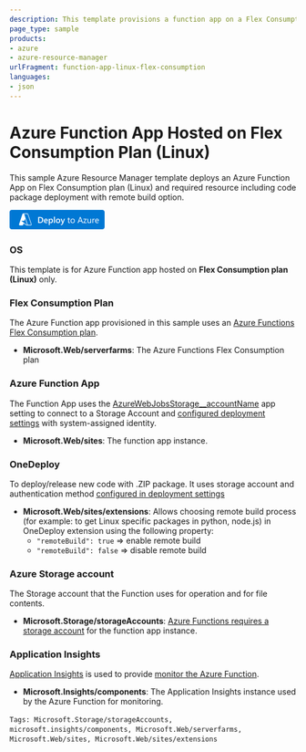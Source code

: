 ```yaml
---
description: This template provisions a function app on a Flex Consumption plan.
page_type: sample
products:
- azure
- azure-resource-manager
urlFragment: function-app-linux-flex-consumption
languages:
- json
---
```

# Azure Function App Hosted on Flex Consumption Plan (Linux)

This sample Azure Resource Manager template deploys an Azure Function App on Flex Consumption plan (Linux) and required resource including code package deployment with remote build option.

[![Deploy to Azure](/images/deploytoazure.png)](https://portal.azure.com/#create/Microsoft.Template/uri/https%3A%2F%2Fraw.githubusercontent.com%2FAzure-Samples%2Ffunction-app-arm-templates%2Fmain%2Ffunction-app-linux-flex-consumption%2Fazuredeploy.json)

### OS

This template is for Azure Function app hosted on **Flex Consumption plan (Linux)** only.

### Flex Consumption Plan

The Azure Function app provisioned in this sample uses an [Azure Functions Flex Consumption plan](https://learn.microsoft.com/en-us/azure/azure-functions/flex-consumption-plan).

+ **Microsoft.Web/serverfarms**: The Azure Functions Flex Consumption plan

### Azure Function App

The Function App uses the [AzureWebJobsStorage__accountName](https://learn.microsoft.com/en-us/azure/azure-functions/functions-app-settings#azurewebjobsstorage__accountname) app setting to connect to a Storage Account and [configured deployment settings](https://learn.microsoft.com/en-us/azure/azure-functions/flex-consumption-how-to?tabs=azure-cli%2Cvs-code-publish&pivots=programming-language-python#configure-deployment-settings) with system-assigned identity.

+ **Microsoft.Web/sites**: The function app instance.

### OneDeploy
To deploy/release new code with .ZIP package. It uses storage account and authentication method [configured in deployment settings](../function-app-linux-flex-consumption/azuredeploy.json#L220C5-L231C6)

+ **Microsoft.Web/sites/extensions**: Allows choosing remote build process (for example: to get Linux specific packages in python, node.js) in OneDeploy extension using the following property:
    + `"remoteBuild": true` => enable remote build
    + `"remoteBuild": false` => disable remote build

### Azure Storage account

The Storage account that the Function uses for operation and for file contents.

+ **Microsoft.Storage/storageAccounts**: [Azure Functions requires a storage account](https://docs.microsoft.com/azure/azure-functions/storage-considerations) for the function app instance.

### Application Insights

[Application Insights](https://docs.microsoft.com/azure/azure-monitor/app/app-insights-overview) is used to provide [monitor the Azure Function](https://docs.microsoft.com/azure/azure-functions/functions-monitoring).

+ **Microsoft.Insights/components**: The Application Insights instance used by the Azure Function for monitoring.

`Tags: Microsoft.Storage/storageAccounts, microsoft.insights/components, Microsoft.Web/serverfarms, Microsoft.Web/sites, Microsoft.Web/sites/extensions`
